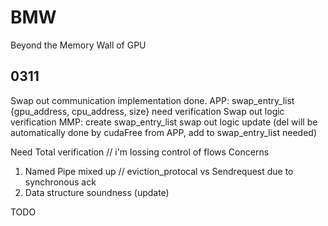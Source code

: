 # BMW 
Beyond the Memory Wall of GPU

## 0311
Swap out communication implementation done.
APP:
swap_entry_list {gpu_address, cpu_address, size} need verification 
Swap out logic verification 
MMP:
create swap_entry_list 
swap out logic update (del will be automatically done by cudaFree from APP, add to swap_entry_list needed)

Need Total verification // i'm lossing control of flows
Concerns
1. Named Pipe mixed up // eviction_protocal vs Sendrequest due to synchronous ack 
2. Data structure soundness (update)







TODO<br>

